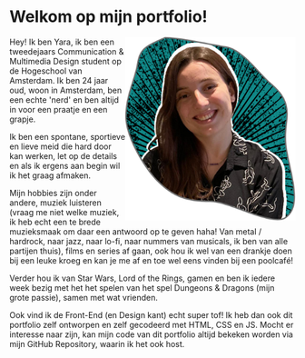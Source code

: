 # Welkom op mijn portfolio!

<img src="https://github.com/YaraPrins/portfolio/blob/a9979bfdbed56c8a2364c0f6340f1a737c132381/assets/img/afbYaraMain.png " alt="Yara Prins" width="300" align="right"/>

Hey! Ik ben Yara, ik ben een tweedejaars Communication & Multimedia Design student op de Hogeschool van Amsterdam. Ik ben 24 jaar oud, woon in Amsterdam, ben een echte 'nerd' en ben altijd in voor een praatje en een grapje.

Ik ben een spontane, sportieve en lieve meid die hard door kan werken, let op de details en als ik ergens aan begin wil ik het graag afmaken.

Mijn hobbies zijn onder andere, muziek luisteren (vraag me niet welke muziek, ik heb echt een te brede muzieksmaak om daar een antwoord op te geven haha! Van metal / hardrock, naar jazz, naar lo-fi, naar nummers van musicals, ik ben van alle partijen thuis), films en series af gaan, ook hou ik wel van een drankje doen bij een leuke kroeg en kan je me af en toe wel eens vinden bij een poolcafé!

Verder hou ik van Star Wars, Lord of the Rings, gamen en ben ik iedere week bezig met het het spelen van het spel Dungeons & Dragons (mijn grote passie), samen met wat vrienden.

Ook vind ik de Front-End (en Design kant) echt super tof! Ik heb dan ook dit portfolio zelf ontworpen en zelf gecodeerd met HTML, CSS en JS. Mocht er interesse naar zijn, kan mijn code van dit portfolio altijd bekeken worden via mijn GitHub Repository, waarin ik het ook host.




